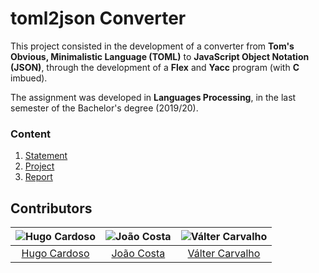 # toml2json Converter

This project consisted in the development of a converter from **Tom's Obvious, Minimalistic Language (TOML)** to **JavaScript Object Notation (JSON)**,
through the development of a **Flex** and **Yacc** program (with **C** imbued).

The assignment was developed in **Languages Processing**, in the last semester of the Bachelor's degree (2019/20).

### Content

1. [Statement](statement.pdf)
2. [Project](project)
3. [Report](report.pdf)

## Contributors

![Hugo Cardoso][hugo-pic] | ![João Costa][cunha-pic] | ![Válter Carvalho][valter-pic]
:---: | :---: | :---:
[Hugo Cardoso][hugo] | [João Costa][cunha] | [Válter Carvalho][valter]

[hugo]: https://github.com/Abjiri
[hugo-pic]: https://github.com/Abjiri.png?size=120
[cunha]: https://github.com/Jcc20
[cunha-pic]: https://github.com/Jcc20.png?size=120
[valter]: https://github.com/wurzy
[valter-pic]: https://github.com/wurzy.png?size=120
